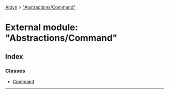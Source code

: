 [Aidyn](../README.md) > ["Abstractions/Command"](../modules/_abstractions_command_.md)

# External module: "Abstractions/Command"

## Index

### Classes

* [Command](../classes/_abstractions_command_.command.md)

---

